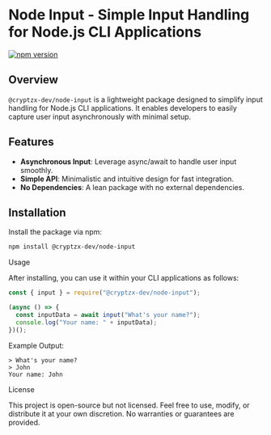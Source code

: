 # Node Input - Simple Input Handling for Node.js CLI Applications

[![npm version](https://badge.fury.io/js/%40cryptzx-dev%2Fnode-input.svg)](https://www.npmjs.com/package/@cryptzx-dev/node-input)

## Overview

`@cryptzx-dev/node-input` is a lightweight package designed to simplify input handling for Node.js CLI applications. It enables developers to easily capture user input asynchronously with minimal setup.

## Features

- **Asynchronous Input**: Leverage async/await to handle user input smoothly.
- **Simple API**: Minimalistic and intuitive design for fast integration.
- **No Dependencies**: A lean package with no external dependencies.

## Installation

Install the package via npm:

```bash
npm install @cryptzx-dev/node-input
```
Usage

After installing, you can use it within your CLI applications as follows:
```JavaScript
const { input } = require("@cryptzx-dev/node-input");

(async () => {
  const inputData = await input("What's your name?");
  console.log("Your name: " + inputData);
})();
```
Example Output:
```console
> What's your name? 
> John
Your name: John
```
License

This project is open-source but not licensed. Feel free to use, modify, or distribute it at your own discretion. No warranties or guarantees are provided.
